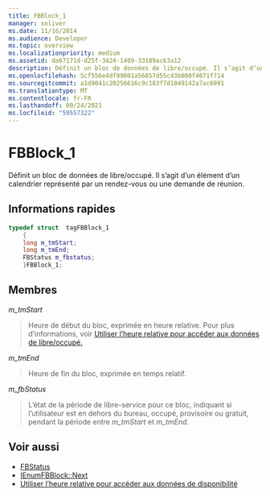 ```yaml
---
title: FBBlock_1
manager: soliver
ms.date: 11/16/2014
ms.audience: Developer
ms.topic: overview
ms.localizationpriority: medium
ms.assetid: da67171d-d25f-3424-1409-33189ac63a12
description: Définit un bloc de données de libre/occupé. Il s’agit d’un élément d’un calendrier représenté par un rendez-vous ou une demande de réunion.
ms.openlocfilehash: 5cf556e4df99801a56857d55c43b008f4071f714
ms.sourcegitcommit: a1d9041c20256616c9c183f7d1049142a7ac6991
ms.translationtype: MT
ms.contentlocale: fr-FR
ms.lasthandoff: 09/24/2021
ms.locfileid: "59557322"
---
```

# <a name="fbblock_1"></a>FBBlock_1

Définit un bloc de données de libre/occupé. Il s’agit d’un élément d’un calendrier représenté par un rendez-vous ou une demande de réunion.
  
## <a name="quick-info"></a>Informations rapides

```cpp
typedef struct  tagFBBlock_1 
    { 
    long m_tmStart; 
    long m_tmEnd; 
    FBStatus m_fbstatus; 
    }FBBlock_1; 

```

## <a name="members"></a>Membres

_m_tmStart_
  
> Heure de début du bloc, exprimée en heure relative. Pour plus d’informations, voir [Utiliser l’heure relative pour accéder aux données de libre/occupé.](how-to-use-relative-time-to-access-free-busy-data.md)
    
_m_tmEnd_
  
> Heure de fin du bloc, exprimée en temps relatif.
    
_m_fbStatus_
  
> L’état de la période de libre-service pour ce bloc, indiquant si l’utilisateur est en dehors du bureau, occupé, provisoire ou gratuit, pendant la période entre  _m_tmStart_ et  _m_tmEnd_.
    
## <a name="see-also"></a>Voir aussi

- [FBStatus](fbstatus.md)
- [IEnumFBBlock::Next](ienumfbblock-next.md)
- [Utiliser l’heure relative pour accéder aux données de disponibilité](how-to-use-relative-time-to-access-free-busy-data.md)

